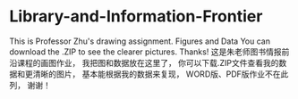 # Library-and-Information-Frontier
This is Professor Zhu's drawing assignment.
Figures and Data
You can download the .ZIP to see the clearer pictures.
Thanks!
这是朱老师图书情报前沿课程的画图作业，
我把图和数据放在这里了，
你可以下载.ZIP文件查看我的数据和更清晰的图片，
基本能根据我的数据来复现，
WORD版、PDF版作业不在此列，
谢谢！
